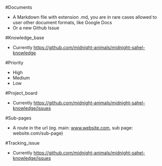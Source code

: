 

#Documents
 - A Markdown file with extension .md, you are in rare cases allowed to user other document formats, like Google Docs
 - Or a new Github Issue

#Knowledge_base
- Currently https://github.com/midnight-animals/midnight-sahel-knowledge

#Priority
- High
- Medium
- Low

#Project_board 
- Currently https://github.com/midnight-animals/midnight-sahel-knowledge/issues

#Sub-pages
 - A route in the url (eg. main: www.website.com, sub page: website.com/sub-page)

#Tracking_issue
- Currently https://github.com/midnight-animals/midnight-sahel-knowledge/issues